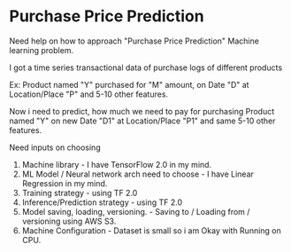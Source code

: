 # Purchase Price Prediction

Need help on how to approach "Purchase Price Prediction" Machine learning problem.

I got a time series transactional data of purchase logs of different products

Ex: Product named "Y" purchased for "M" amount, on Date "D" at Location/Place "P" and 5-10 other features.

Now i need to predict, how much we need to pay for purchasing Product named "Y" on new Date "D1" at Location/Place "P1" and same 5-10 other features.

Need inputs on choosing

1. Machine library - I have TensorFlow 2.0 in my mind.
2. ML Model / Neural network arch need to choose - I have Linear Regression in my mind.
3. Training strategy - using TF 2.0
4. Inference/Prediction strategy - using TF 2.0
5. Model saving, loading, versioning. - Saving to / Loading from / versioning using AWS S3.
6. Machine Configuration - Dataset is small so i am Okay with Running on CPU.
